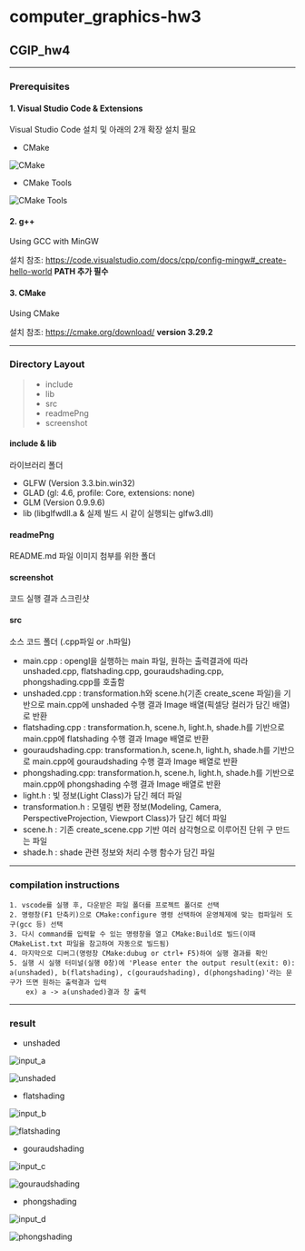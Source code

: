 # computer_graphics-hw3

## CGIP_hw4
---

### Prerequisites
#### 1. Visual Studio Code & Extensions
Visual Studio Code 설치 및 아래의 2개 확장 설치 필요

+ CMake

![CMake](https://github.com/bessrabel/computer_graphics-hw3/blob/main/readmePng/cmake.PNG)

+ CMake Tools

![CMake Tools](https://github.com/bessrabel/computer_graphics-hw3/blob/main/readmePng/cmakeTools.PNG)

#### 2. g++
Using GCC with MinGW

설치 참조: <https://code.visualstudio.com/docs/cpp/config-mingw#_create-hello-world> **PATH 추가 필수**

#### 3. CMake 
Using CMake

설치 참조: <https://cmake.org/download/> **version 3.29.2**

---

### Directory Layout
> + include
> + lib
> + src
> + readmePng
> + screenshot

#### include & lib
라이브러리 폴더
+ GLFW (Version 3.3.bin.win32)
+ GLAD (gl: 4.6, profile: Core, extensions: none)
+ GLM (Version 0.9.9.6)
+ lib (libglfwdll.a & 실제 빌드 시 같이 실행되는 glfw3.dll)

#### readmePng
README.md 파일 이미지 첨부를 위한 폴더

#### screenshot
코드 실행 결과 스크린샷

#### src
소스 코드 폴더 (.cpp파일 or .h파일)
+ main.cpp : opengl을 실행하는 main 파일, 원하는 출력결과에 따라 unshaded.cpp, flatshading.cpp, gouraudshading.cpp, phongshading.cpp를 호출함  
+ unshaded.cpp : transformation.h와 scene.h(기존 create_scene 파일)을 기반으로 main.cpp에 unshaded 수행 결과 Image 배열(픽셀당 컬러가 담긴 배열)로 반환
+ flatshading.cpp : transformation.h, scene.h, light.h, shade.h를 기반으로 main.cpp에 flatshading 수행 결과 Image 배열로 반환
+ gouraudshading.cpp: transformation.h, scene.h, light.h, shade.h를 기반으로 main.cpp에 gouraudshading 수행 결과 Image 배열로 반환
+ phongshading.cpp: transformation.h, scene.h, light.h, shade.h를 기반으로 main.cpp에 phongshading 수행 결과 Image 배열로 반환
+ light.h : 빛 정보(Light Class)가 담긴 헤더 파일
+ transformation.h : 모델링 변환 정보(Modeling, Camera, PerspectiveProjection, Viewport Class)가 담긴 헤더 파일
+ scene.h : 기존 create_scene.cpp 기반 여러 삼각형으로 이루어진 단위 구 만드는 파일 
+ shade.h : shade 관련 정보와 처리 수행 함수가 담긴 파일 
---

### compilation instructions

```
1. vscode를 실행 후, 다운받은 파일 폴더를 프로젝트 폴더로 선택 
2. 명령창(F1 단축키)으로 CMake:configure 명령 선택하여 운영체제에 맞는 컴파일러 도구(gcc 등) 선택
3. 다시 command를 입력할 수 있는 명령창을 열고 CMake:Build로 빌드(이때 CMakeList.txt 파일을 참고하여 자동으로 빌드됨)
4. 마지막으로 디버그(명령창 CMake:dubug or ctrl+ F5)하여 실행 결과를 확인
5. 실행 시 실행 터미널(실행 0창)에 'Please enter the output result(exit: 0): a(unshaded), b(flatshading), c(gouraudshading), d(phongshading)'라는 문구가 뜨면 원하는 출력결과 입력
    ex) a -> a(unshaded)결과 창 출력
```

 ---
 
### result

+ unshaded
  
![input_a](https://github.com/bessrabel/computer_graphics-hw3/blob/main/readmePng/input_a.PNG)

![unshaded](https://github.com/bessrabel/computer_graphics-hw3/blob/main/screenshot/a_unshaded.PNG)

+ flatshading
  
![input_b](https://github.com/bessrabel/computer_graphics-hw3/blob/main/readmePng/input_b.PNG)

![flatshading](https://github.com/bessrabel/computer_graphics-hw3/blob/main/screenshot/b_flatshading.PNG)

+ gouraudshading
  
![input_c](https://github.com/bessrabel/computer_graphics-hw3/blob/main/readmePng/input_c.PNG)

![gouraudshading](https://github.com/bessrabel/computer_graphics-hw3/blob/main/screenshot/c_gouraudshading.PNG)

+ phongshading
  
![input_d](https://github.com/bessrabel/computer_graphics-hw3/blob/main/readmePng/input_d.PNG)

![phongshading](https://github.com/bessrabel/computer_graphics-hw3/blob/main/screenshot/d_phongshading.PNG)
 
